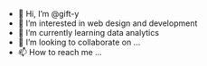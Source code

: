 - 👋 Hi, I’m @gift-y
- 👀 I’m interested in web design and development 
- 🌱 I’m currently learning data analytics 
- 💞️ I’m looking to collaborate on ...
- 📫 How to reach me ... 

<!---
gift-y/gift-y is a ✨ special ✨ repository because its `README.md` (this file) appears on your GitHub profile.
You can click the Preview link to take a look at your changes.
--->

